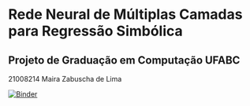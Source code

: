 # Rede Neural de Múltiplas Camadas para Regressão Simbólica

## Projeto de Graduação em Computação UFABC

21008214 Maira Zabuscha de Lima

[![Binder](https://mybinder.org/badge.svg)](https://mybinder.org/v2/gh/maira-lima/inter-transf/master)
